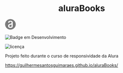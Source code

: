 <h1 align="center">aluraBooks</h1>

![Imagem da Alura Books](./img/Alura.png)

![Badge em Desenvolvimento](http://img.shields.io/static/v1?label=STATUS&message=CONCLUIDO&color=GREEN&style=for-the-badge)

![licença](https://img.shields.io/cocoapods/l/mit)


Projeto feito durante o curso de responsividade da Alura
 

 
 
 
 
 
 
 
 
 https://guilhermesantosguimaraes.github.io/aluraBooks/